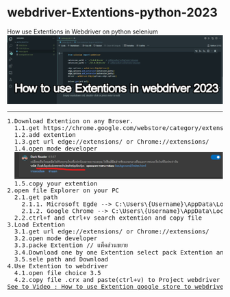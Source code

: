 # webdriver-Extentions-python-2023
How use Extentions in Webdriver on python selenium
<img src="Screenshot 2023-10-28 105728.jpg">
<hr>
<pre>
1.Download Extention on any Broser.
  1.1.get https://chrome.google.com/webstore/category/extensions
  1.2.add extention
  1.3.get url edge://extensions/ or Chrome://extensions/
  1.4.open mode developer
  <img src="Screenshot 2023-10-28 113254.png">
  1.5.copy your extention
2.open file Explorer on your PC
  2.1.get path 
    2.1.1. Microsoft Egde --> C:\Users\{Username}\AppData\Local\Microsoft\Edge\User Data\Default\Extensions
    2.1.2. Google Chrome --> C:\Users\{Username}\AppData\Local\Google\Chrome\User Data\Default\Extensions
  2.2.ctrl+f and ctrl+v search extention and copy file
3.Load Extention 
  3.1.get url edge://extensions/ or Chrome://extensions/
  3.2.open mode developer
  3.3.packe Extention // แพ็คส่วนขยาย
  3.4.Download one by one Extention select pack Extention and path to you copy file
  3.5.sele path and Download
4.Use Extention to webdriver
  4.1.open file choice 3.5
  4.2.copy file .crx and paste(ctrl+v) to Project webdriver
<a href="https://youtu.be/RPintA3sL0w">See to Video : How to use Extention google store to webdriver 2023</a>
</pre>

